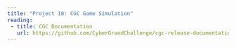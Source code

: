 ```yaml
---
title: "Project 10: CGC Game Simulation"
reading:
 - title: CGC Documentation
   url: https://github.com/CyberGrandChallenge/cgc-release-documentation
---
```

